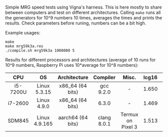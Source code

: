 Simple MRG speed tests using Vigna's harness. This is here mostly to share
between computers and test on different architectures. Calling `make` runs all
the generators for 10^9 numbers 10 times, averages the times and prints the
results. Check parameters before runing, numbers can be a bit high.

Example usages:
```
make
make mrg59k3a.res
./compile.sh mrg59k3a 1000000 5
```

Results for different processors and architectures (average of 10 runs for 10^9 numbers, Raspberry Pi uses 10\*average for 10^8 numbers):

| CPU | OS | Architecture | Compiler | Misc. | lcg16 | mrg16_1 | mrg16_2 | mrg16_3 | mrg8 | mrg59k3a | mrg59p2a | mrg59p2b | mrg59p3c | mrg31k3p_original | mrg31k3p_fast | mrg32k3a_double | mrg32k3a_vigna |
|:---:|:--:|:------------:|:--------:|:-----:|:-----:|:-------:|:-------:|:-------:|:----:|:--------:|:--------:|:--------:|:--------:|:-----------------:|:-------------:|:---------------:|:--------------:|
| i5-7200U | Linux 5.3.15 | x86_64 (64 bits) | gcc 9.2.0 | - | 1.650 | 12.827 | 6.980 | 9.900 | 6.123 | 10.495 | 11.694 | 14.286 | 16.553 | 12.956 | 7.057 | 28.692 | 5.419 |
| i7-2600 | Linux 4.9.0 | x86_64 (64 bits) | 6.3.0 | - | 1.469 | 14.476 | 7.462 | 9.122 | 6.263 | 12.235 | 12.048 | 14.803 | 17.459 | 11.797 | 7.560 | 25.574 | 6.067 |
| SDM845| Linux 4.9.165 | aarch64 (64 bits) | clang 8.0.1 | Termux on Pixel 3 | 1.513 | 13.459 | 7.150 | 12.983 | 8.872 | 25.210 | 13.720 | 21.636 | 26.385 | 8.873 | 9.380 | 19.813 | 9.994 |
